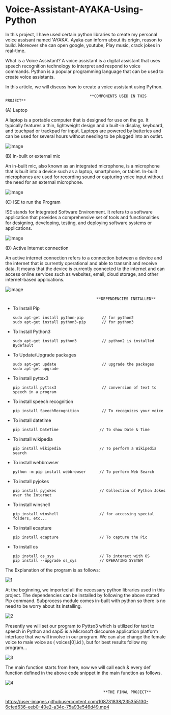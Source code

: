 # Voice-Assistant-AYAKA-Using-Python

In this project, I have used certain python libraries to create my personal voice 
assisant named 'AYAKA'. Ayaka can inform about its origin, reason to build. Moreover
she can open google, youtube, Play music, crack jokes in real-time. 

What is a Voice Assistant?
A voice assistant is a digital assistant that uses speech recognition technology 
to interpret and respond to voice commands. Python is a popular programming language 
that can be used to create voice assistants. 

In this article, we will discuss how to create a voice assistant using Python.



                                         **COMPONENTS USED IN THIS PROJECT**
                               
(A) Laptop

A laptop is a portable computer that is designed for use on the go. It typically features 
a thin, lightweight design and a built-in display, keyboard, and touchpad or trackpad for 
input. Laptops are powered by batteries and can be used for several hours without needing 
to be plugged into an outlet.

![image](https://user-images.githubusercontent.com/108731838/235353181-20846fa8-aee6-434b-9c0d-9a133c1ca821.png)

(B) In-built or external mic

An in-built mic, also known as an integrated microphone, is a microphone that is built into 
a device such as a laptop, smartphone, or tablet. In-built microphones are used for recording 
sound or capturing voice input without the need for an external microphone.

![image](https://user-images.githubusercontent.com/108731838/235356470-c8dddc9a-1204-4c09-8833-ed6eec8ef080.png)

(C) ISE to run the Program

ISE stands for Integrated Software Environment. It refers to a software application that 
provides a comprehensive set of tools and functionalities for designing, developing, testing, 
and deploying software systems or applications.

![image](https://user-images.githubusercontent.com/108731838/235353292-eaafc9b0-550c-4029-9ca7-a27c309407aa.png)

(D) Active Internet connection

An active internet connection refers to a connection between a device and the internet that 
is currently operational and able to transmit and receive data. It means that the device is 
currently connected to the internet and can access online services such as websites, email, 
cloud storage, and other internet-based applications.

![image](https://user-images.githubusercontent.com/108731838/235353336-fe2a1559-9d8b-4f6d-9913-7a0eff3cd389.png)


                                            **DEPENDENCIES INSTALLED**
                                                
* To Install Pip

      sudo apt-get install python-pip        // for python2
      sudo apt-get install python3-pip       // for python3
      
* To Install Python3

      sudo apt-get install python3           // python2 is installed Bydefault
      
* To Update/Upgrade packages

      sudo apt-get update                    // upgrade the packages
      sudo apt-get upgrade
      
* To install pyttsx3

      pip install pyttsx3                    // conversion of text to speech in a program 

* To install speech recognition

      pip install SpeechRecognition          // To recognizes your voice 

* To install datetime

      pip install DateTime                  // To show Date & Time
      
* To install wikipedia

      pip install wikipedia                 // To perform a Wikipedia search
      
* To install webbrowser

      python -m pip install webbrowser      // To perform Web Search
      
* To install pyjokes

      pip install pyjokes                   // Collection of Python Jokes over the Internet
      
* To install winshell

      pip install winshell                  // for accessing special folders, etc...
      
* To install ecapture 

      pip install ecapture                  // To capture the Pic
      
* To install os

      pip install os_sys                    // To interact with OS
      pip install --upgrade os_sys          // OPERATING SYSTEM
      
      
The Explanation of the program is as follows:
                                                                     
![1](https://user-images.githubusercontent.com/108731838/235354974-d18daea2-a489-4ce1-b514-6eca0359f701.png)

At the beginning, we imported all the necessary python libraries used in this project. The dependencies can be 
installed by following the above stated Pip command. Subprocess module comes in-built with python so there is 
no need to be worry about its installing. 

![2](https://user-images.githubusercontent.com/108731838/235355019-213095f3-ea8d-465d-83cd-b35138e9792d.png)

Presently we will set our program to Pyttsx3 which is utilized for text to speech in Python and sapi5 is a 
Microsoft discourse application platform interface that we will involve in our program. We can also change the 
female voice to male voice as ( voices[0].id ), but for best results follow my program...

![3](https://user-images.githubusercontent.com/108731838/235355028-8694e67e-afb6-404f-94dc-4c785ee43326.png)

The main function starts from here, now we will call each & every def function defined in the above code snippet 
in the main function as follows.

![4](https://user-images.githubusercontent.com/108731838/235355035-6edc839b-8912-4e79-bec3-11b9bae03341.png)



                                               **THE FINAL PROJECT**
                                                        

https://user-images.githubusercontent.com/108731838/235355130-6cfed636-eeb0-40e2-a34c-75a93e546d49.mp4
